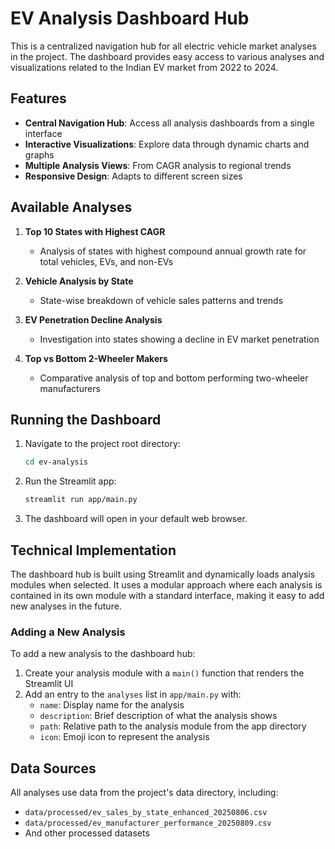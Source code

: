 # EV Analysis Dashboard Hub

This is a centralized navigation hub for all electric vehicle market analyses in the project. The dashboard provides easy access to various analyses and visualizations related to the Indian EV market from 2022 to 2024.

## Features

- **Central Navigation Hub**: Access all analysis dashboards from a single interface
- **Interactive Visualizations**: Explore data through dynamic charts and graphs
- **Multiple Analysis Views**: From CAGR analysis to regional trends
- **Responsive Design**: Adapts to different screen sizes

## Available Analyses

1. **Top 10 States with Highest CAGR**
   - Analysis of states with highest compound annual growth rate for total vehicles, EVs, and non-EVs

2. **Vehicle Analysis by State**
   - State-wise breakdown of vehicle sales patterns and trends

3. **EV Penetration Decline Analysis**
   - Investigation into states showing a decline in EV market penetration

4. **Top vs Bottom 2-Wheeler Makers**
   - Comparative analysis of top and bottom performing two-wheeler manufacturers

## Running the Dashboard

1. Navigate to the project root directory:
   ```bash
   cd ev-analysis
   ```

2. Run the Streamlit app:
   ```bash
   streamlit run app/main.py
   ```

3. The dashboard will open in your default web browser.

## Technical Implementation

The dashboard hub is built using Streamlit and dynamically loads analysis modules when selected. It uses a modular approach where each analysis is contained in its own module with a standard interface, making it easy to add new analyses in the future.

### Adding a New Analysis

To add a new analysis to the dashboard hub:

1. Create your analysis module with a `main()` function that renders the Streamlit UI
2. Add an entry to the `analyses` list in `app/main.py` with:
   - `name`: Display name for the analysis
   - `description`: Brief description of what the analysis shows
   - `path`: Relative path to the analysis module from the app directory
   - `icon`: Emoji icon to represent the analysis

## Data Sources

All analyses use data from the project's data directory, including:
- `data/processed/ev_sales_by_state_enhanced_20250806.csv`
- `data/processed/ev_manufacturer_performance_20250809.csv`
- And other processed datasets
